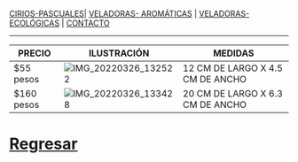 [CIRIOS-PASCUALES](./CIRIOS-PASCUALES.md)| [VELADORAS- AROMÁTICAS](./VELADORAS-AROMÁTICAS.md) | [VELADORAS-ECOLÓGICAS](./VELADORAS-ECOLÓGICAS.md)  | [CONTACTO](./CONTACTO.md) 
- - -
| PRECIO| ILUSTRACIÓN | MEDIDAS|
|-------------------------|-------------|--------------|
|$55 pesos|![IMG_20220326_132522](https://user-images.githubusercontent.com/99773679/160254283-da067605-e412-4850-a1ed-4607dac0ceff.jpg)|12 CM DE LARGO X 4.5 CM DE ANCHO|
|$160 pesos|![IMG_20220326_133428](https://user-images.githubusercontent.com/99773679/160254613-6ca08b17-3722-4b25-b759-cf03346a296c.jpg)|20 CM DE LARGO X 6.3 CM DE ANCHO|
























# [Regresar](/index.md)
